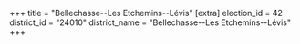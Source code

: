 +++
title = "Bellechasse--Les Etchemins--Lévis"
[extra]
election_id = 42
district_id = "24010"
district_name = "Bellechasse--Les Etchemins--Lévis"
+++
